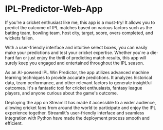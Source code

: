 # IPL-Predictor-Web-App

If you're a cricket enthusiast like me, this app is a must-try! It allows you to predict the outcome of IPL matches based on various factors such as the batting team, bowling team, host city, target, score, overs completed, and wickets fallen.

With a user-friendly interface and intuitive select boxes, you can easily make your predictions and test your cricket expertise. Whether you're a die-hard fan or just enjoy the thrill of predicting match results, this app will surely keep you engaged and entertained throughout the IPL season.

As an AI-powered IPL Win Predictor, the app utilizes advanced machine learning techniques to provide accurate predictions. It analyzes historical data, team performance, and other relevant factors to generate insightful outcomes. It's a fantastic tool for cricket enthusiasts, fantasy league players, and anyone curious about the game's outcome.

Deploying the app on Streamlit has made it accessible to a wider audience, allowing cricket fans from around the world to participate and enjoy the IPL experience together. Streamlit's user-friendly interface and seamless integration with Python have made the deployment process smooth and efficient.
